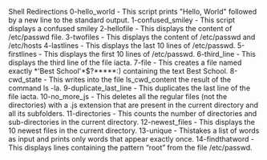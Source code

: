 Shell Redirections
0-hello_world - This script prints "Hello, World" followed by a new line to the standard output.
1-confused_smiley - This script displays a confused smiley
2-hellofile - This displays the content of /etc/passwd file.
3-twofiles - This displays the content of /etc/passwd and /etc/hosts
4-lastlines - This displays the last 10 lines of /etc/passwd.
5-firstlines - This displays the first 10 lines of /etc/passwd.
6-third_line - This displays the third line of the file iacta.
7-file - This creates a file named exactly \*\'Best School\'\*$\?\*\*\*\*\*:) containing the text Best School.
8-cwd_state - This writes into the file ls_cwd_content the result of the command ls -la.
9-duplicate_last_line - This duplicates the last line of the file iacta.
10-no_more_js - This deletes all the regular files (not the directories) with a .js extension that are present in the current directory and all its subfolders.
11-directories - This counts the number of directories and sub-directories in the current directory.
12-newest_files - This displays the 10 newest files in the current directory.
13-unique - Thistakes a list of words as input and prints only words that appear exactly once.
14-findthatword - This displays lines containing the pattern “root” from the file /etc/passwd.
